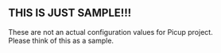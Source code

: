 ## THIS IS JUST SAMPLE!!!

These are not an actual configuration values for Picup project.     
Please think of this as a sample.
